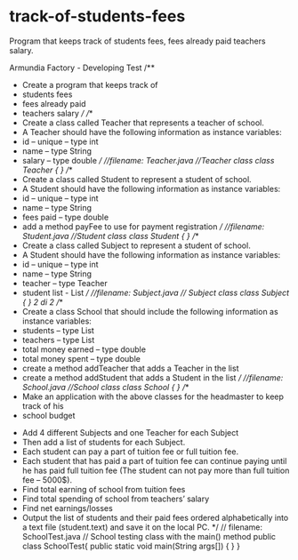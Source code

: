 # track-of-students-fees
Program that keeps track of students fees, fees already paid teachers salary.


Armundia Factory - Developing Test
/**
* Create a program that keeps track of 
* students fees
* fees already paid
* teachers salary
*/
/**
* Create a class called Teacher that represents a teacher of school.
* A Teacher should have the following information as instance variables:
* id – unique – type int
* name – type String
* salary – type double
*/
//filename: Teacher.java
//Teacher class
class Teacher {
}
/**
* Create a class called Student to represent a student of school.
* A Student should have the following information as instance variables:
* id – unique – type int
* name – type String
* fees paid – type double
* add a method payFee to use for payment registration
*/
//filename: Student.java
//Student class
class Student {
}
/**
* Create a class called Subject to represent a student of school.
* A Student should have the following information as instance variables:
* id – unique – type int
* name – type String
* teacher – type Teacher
* student list - List<Student> 
*/
//filename: Subject.java
// Subject class
class Subject {
}
 2 di 2
/**
* Create a class School that should include the following information as instance 
variables:
* students – type List<Student>
* teachers – type List<Teacher>
* total money earned – type double
* total money spent – type double
* create a method addTeacher that adds a Teacher in the list
* create a method addStudent that adds a Student in the list
*/
//filename: School.java
//School class
class School {
}
/**
* Make an application with the above classes for the headmaster to keep track of 
his 
* school budget 
- Add 4 different Subjects and one Teacher for each Subject
- Then add a list of students for each Subject. 
- Each student can pay a part of tuition fee or full tuition fee.
- Each student that has paid a part of tuition fee can continue paying until he 
has paid full tuition fee (The student can not pay more than full tuition fee –
5000$).
- Find total earning of school from tuition fees
- Find total spending of school from teachers’ salary
- Find net earnings/losses 
- Output the list of students and their paid fees ordered alphabetically into a 
text file (student.text) and save it on the local PC.
*/
// filename: SchoolTest.java
// School testing class with the main() method
public class SchoolTest{
public static void main(String args[]) {
}
}
